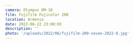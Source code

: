 ```yaml
---
camera: Olympus OM-10
film: Fujifilm Fujicolor 200
location: Armenia
date: 2022-06-22 23:00:03
description: ''
photo: '/uploads/2022/06/fujifilm-200-sevan-2022-8.jpg'
---
```

